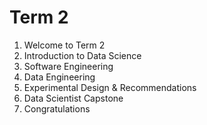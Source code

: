 # Term 2

  1. Welcome to Term 2
  2. Introduction to Data Science
  3. Software Engineering
  4. Data Engineering
  5. Experimental Design & Recommendations
  6. Data Scientist Capstone
  7. Congratulations
